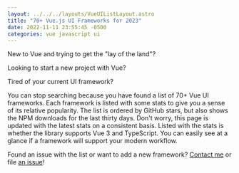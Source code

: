 ```yaml
---
layout: ../../../layouts/VueUIListLayout.astro
title: "70+ Vue.js UI Frameworks for 2023"
date: 2022-11-11 23:55:45 -0500
categories: vue javascript ui
---
```


New to Vue and trying to get the "lay of the land"?

Looking to start a new project with Vue?

Tired of your current UI framework?

You can stop searching because you have found a list of 70+ Vue UI frameworks.
Each framework is listed with some stats to give you a sense of its relative
popularity. The list is ordered by GitHub stars, but also shows the NPM downloads
for the last thirty days. Don't worry, this page is updated with the latest stats
on a consistent basis. Listed with the stats is whether the library supports
Vue 3 and TypeScript. You can easily see at a glance if a framework will support
your modern workflow.

Found an issue with the list or want to add a new framework?
[Contact me](/#contact) or file [an issue](https://gitlab.com/bhdouglass/bhdouglass-com/-/issues)!
